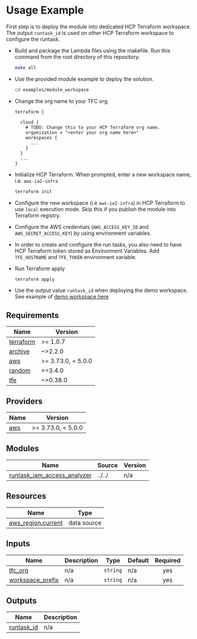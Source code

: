 <!-- BEGIN_TF_DOCS -->
# Usage Example

First step is to deploy the module into dedicated HCP Terraform workspace. The output `runtask_id` is used on other HCP Terraform workspace to configure the runtask.

* Build and package the Lambda files using the makefile. Run this command from the root directory of this repository.
  ```bash
  make all
  ```

* Use the provided module example to deploy the solution.

  ```bash
  cd examples/module_workspace
  ```

* Change the org name to your TFC org.

  ```
  terraform {

    cloud {
      # TODO: Change this to your HCP Terraform org name.
      organization = "<enter your org name here>"
      workspaces {
        ...
      }
    }
    ...
  }   
  ```

* Initialize HCP Terraform. When prompted, enter a new workspace name, i.e. `aws-ia2-infra`
  ```bash
  terraform init
  ```

* Configure the new workspace (i.e `aws-ia2-infra`) in HCP Terraform to use `local` execution mode. Skip this if you publish the module into Terraform registry.

* Configure the AWS credentials (`AWS_ACCESS_KEY_ID` and `AWS_SECRET_ACCESS_KEY`) by using environment variables.

* In order to create and configure the run tasks, you also need to have HCP Terraform token stored as Environment Variables. Add `TFE_HOSTNAME` and `TFE_TOKEN` environment variable.

* Run Terraform apply
  ```bash
  terraform apply
  ```

* Use the output value `runtask_id` when deploying the demo workspace. See example of [demo workspace here](../demo\_workspace/README.md)

## Requirements

| Name | Version |
|------|---------|
| <a name="requirement_terraform"></a> [terraform](#requirement\_terraform) | >= 1.0.7 |
| <a name="requirement_archive"></a> [archive](#requirement\_archive) | ~>2.2.0 |
| <a name="requirement_aws"></a> [aws](#requirement\_aws) | >= 3.73.0, < 5.0.0 |
| <a name="requirement_random"></a> [random](#requirement\_random) | >=3.4.0 |
| <a name="requirement_tfe"></a> [tfe](#requirement\_tfe) | ~>0.38.0 |

## Providers

| Name | Version |
|------|---------|
| <a name="provider_aws"></a> [aws](#provider\_aws) | >= 3.73.0, < 5.0.0 |

## Modules

| Name | Source | Version |
|------|--------|---------|
| <a name="module_runtask_iam_access_analyzer"></a> [runtask\_iam\_access\_analyzer](#module\_runtask\_iam\_access\_analyzer) | ../../ | n/a |

## Resources

| Name | Type |
|------|------|
| [aws_region.current](https://registry.terraform.io/providers/hashicorp/aws/latest/docs/data-sources/region) | data source |

## Inputs

| Name | Description | Type | Default | Required |
|------|-------------|------|---------|:--------:|
| <a name="input_tfc_org"></a> [tfc\_org](#input\_tfc\_org) | n/a | `string` | n/a | yes |
| <a name="input_workspace_prefix"></a> [workspace\_prefix](#input\_workspace\_prefix) | n/a | `string` | n/a | yes |

## Outputs

| Name | Description |
|------|-------------|
| <a name="output_runtask_id"></a> [runtask\_id](#output\_runtask\_id) | n/a |
<!-- END_TF_DOCS -->